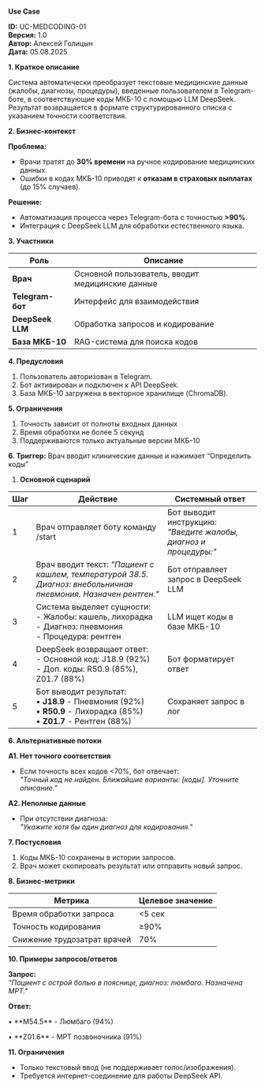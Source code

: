 **Use Case**

**ID:** UC-MEDCODING-01  
**Версия:** 1.0  
**Автор:** Алексей Голицын  
**Дата:** 05.08.2025

**1\. Краткое описание**

Система автоматически преобразует текстовые медицинские данные (жалобы, диагнозы, процедуры), введенные пользователем в Telegram-боте, в соответствующие коды МКБ-10 с помощью LLM DeepSeek. Результат возвращается в формате структурированного списка с указанием точности соответствия.

**2\. Бизнес-контекст**

**Проблема:**

- Врачи тратят до **30% времени** на ручное кодирование медицинских данных.
- Ошибки в кодах МКБ-10 приводят к **отказам в страховых выплатах** (до 15% случаев).

**Решение:**

- Автоматизация процесса через Telegram-бота с точностью **\>90%**.
- Интеграция с DeepSeek LLM для обработки естественного языка.

**3\. Участники**

| **Роль** | **Описание** |
| --- | --- |
| **Врач** | Основной пользователь, вводит медицинские данные |
| **Telegram-бот** | Интерфейс для взаимодействия |
| **DeepSeek LLM** | Обработка запросов и кодирование |
| **База МКБ-10** | RAG-система для поиска кодов |

**4\. Предусловия**

1. Пользователь авторизован в Telegram.
2. Бот активирован и подключен к API DeepSeek.
3. База МКБ-10 загружена в векторное хранилище (ChromaDB).

**5\. Ограничения**

1. Точность зависит от полноты входных данных
2. Время обработки не более 5 секунд
3. Поддерживаются только актуальные версии МКБ-10

**6\. Триггер:** Врач вводит клинические данные и нажимает “Определить коды”

1. **Основной cценарий**

| **Шаг** | **Действие** | **Системный ответ** |
| --- | --- | --- |
| 1   | Врач отправляет боту команду /start | Бот выводит инструкцию: _"Введите жалобы, диагноз и процедуры:"_ |
| 2   | Врач вводит текст: _"Пациент с кашлем, температурой 38.5. Диагноз: внебольничная пневмония. Назначен рентген."_ | Бот отправляет запрос в DeepSeek LLM |
| 3   | Система выделяет сущности:  <br>\- Жалобы: кашель, лихорадка  <br>\- Диагноз: пневмония  <br>\- Процедура: рентген | LLM ищет коды в базе МКБ-10 |
| 4   | DeepSeek возвращает ответ:  <br>\- Основной код: J18.9 (92%)  <br>\- Доп. коды: R50.9 (85%), Z01.7 (88%) | Бот форматирует ответ |
| 5   | Бот выводит результат:  <br>▪ **J18.9** - Пневмония (92%)  <br>▪ **R50.9** - Лихорадка (85%)  <br>▪ **Z01.7** - Рентген (88%) | Сохраняет запрос в лог |

**6\. Альтернативные потоки**

**A1. Нет точного соответствия**

- Если точность всех кодов <70%, бот отвечает:  
    _"Точный код не найден. Ближайшие варианты: \[коды\]. Уточните описание."_

**A2. Неполные данные**

- При отсутствии диагноза:  
    _"Укажите хотя бы один диагноз для кодирования."_

**7\. Постусловия**

1. Коды МКБ-10 сохранены в истории запросов.
2. Врач может скопировать результат или отправить новый запрос.

**8\. Бизнес-метрики**

| **Метрика** | **Целевое значение** |
| --- | --- |
| Время обработки запроса | <5 сек |
| Точность кодирования | ≥90% |
| Снижение трудозатрат врачей | 70% |

**10\. Примеры запросов/ответов**

**Запрос:**  
_"Пациент с острой болью в пояснице, диагноз: люмбаго. Назначена МРТ."_

**Ответ:**


▪ \*\*M54.5\*\* - Люмбаго (94%)

▪ \*\*Z01.6\*\* - МРТ позвоночника (91%)

**11\. Ограничения**

- Только текстовый ввод (не поддерживает голос/изображения).
- Требуется интернет-соединение для работы DeepSeek API.
